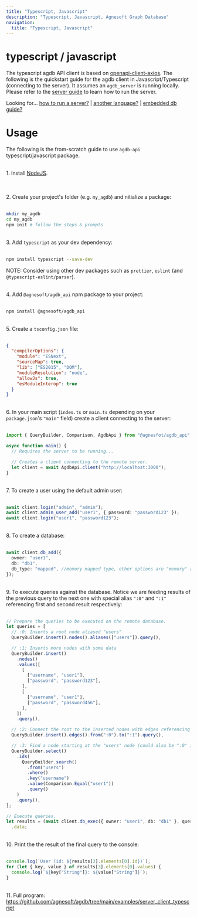 ```yaml
---
title: "Typescript, Javascript"
description: "Typescript, Javascript, Agnesoft Graph Database"
navigation:
  title: "Typescript, Javascript"
---
```


# typescript / javascript

The typescript agdb API client is based on [openapi-client-axios](https://www.npmjs.com/package/openapi-client-axios). The following is the quickstart guide for the agdb client in Javascript/Typescript (connecting to the server). It assumes an `agdb_server` is running locally. Please refer to the [server guide](/docs/guides/how_to_run_server.md) to learn how to run the server.

Looking for... [how to run a server?](/docs/guides/how_to_run_server.md) | [another language?](/docs/api.md) | [embedded db guide?](/docs/guides/quickstart.md)

# Usage

The following is the from-scratch guide to use `agdb-api` typescript/javascript package.

<br/>1. Install [NodeJS](https://nodejs.org/en).
<br><br>

<br/>2. Create your project's folder (e.g. `my_agdb`) and nitialize a package:
<br><br>

```bash
mkdir my_agdb
cd my_agdb
npm init # follow the steps & prompts
```

<br/>3. Add `typescript` as your dev dependency:
<br><br>

```bash
npm install typescript --save-dev
```

NOTE: Consider using other dev packages such as `prettier`, `eslint` (and `@typescript-eslint/parser`).

<br/>4. Add `@agnesoft/agdb_api` npm package to your project:
<br><br>

```bash
npm install @agnesoft/agdb_api
```

<br/>5. Create a `tsconfig.json` file:
<br><br>

```json
{
  "compilerOptions": {
    "module": "ESNext",
    "sourceMap": true,
    "lib": ["ES2015", "DOM"],
    "moduleResolution": "node",
    "allowJs": true,
    "esModuleInterop": true
  }
}
```

<br/>6. In your main script (`indes.ts` or `main.ts` depending on your `package.json`'s `"main"` field) create a client connecting to the server:
<br><br>

```ts
import { QueryBuilder, Comparison, AgdbApi } from "@agnesfot/agdb_api";

async function main() {
  // Requires the server to be running...

  // Creates a client connecting to the remote server.
  let client = await AgdbApi.client("http://localhost:3000");
}
```

<br/>7. To create a user using the default admin user:
<br><br>

```ts
await client.login("admin", "admin");
await client.admin_user_add("user1", { password: "password123" });
await client.login("user1", "password123");
```

<br/>8. To create a database:
<br><br>

```ts
await client.db_add({
  owner: "user1",
  db: "db1",
  db_type: "mapped", //memory mapped type, other options are "memory" and "file"
});
```

<br/>9. To execute queries against the database. Notice we are feeding results of the previous query to the next one with special alias `":0"` and `":1"` referencing first and second result respectively:
<br><br>

```ts
// Prepare the queries to be executed on the remote database.
let queries = [
  // :0: Inserts a root node aliased "users"
  QueryBuilder.insert().nodes().aliases(["users"]).query(),

  // :1: Inserts more nodes with some data
  QueryBuilder.insert()
    .nodes()
    .values([
      [
        ["username", "user1"],
        ["password", "password123"],
      ],
      [
        ["username", "user1"],
        ["password", "password456"],
      ],
    ])
    .query(),

  // :2: Connect the root to the inserted nodes with edges referencing both from previous queries
  QueryBuilder.insert().edges().from(":0").to(":1").query(),

  // :3: Find a node starting at the "users" node (could also be ":0" in this instance) with specific username
  QueryBuilder.select()
    .ids(
      QueryBuilder.search()
        .from("users")
        .where()
        .key("username")
        .value(Comparison.Equal("user1"))
        .query()
    )
    .query(),
];

// Execute queries.
let results = (await client.db_exec({ owner: "user1", db: "db1" }, queries))
  .data;
```

<br/>10. Print the the result of the final query to the console:
<br><br>

```ts
console.log(`User (id: ${results[3].elements[0].id})`);
for (let { key, value } of results[3].elements[0].values) {
  console.log(`${key["String"]}: ${value["String"]}`);
}
```

<br/>11. Full program: https://github.com/agnesoft/agdb/tree/main/examples/server_client_typescript
<br><br>
